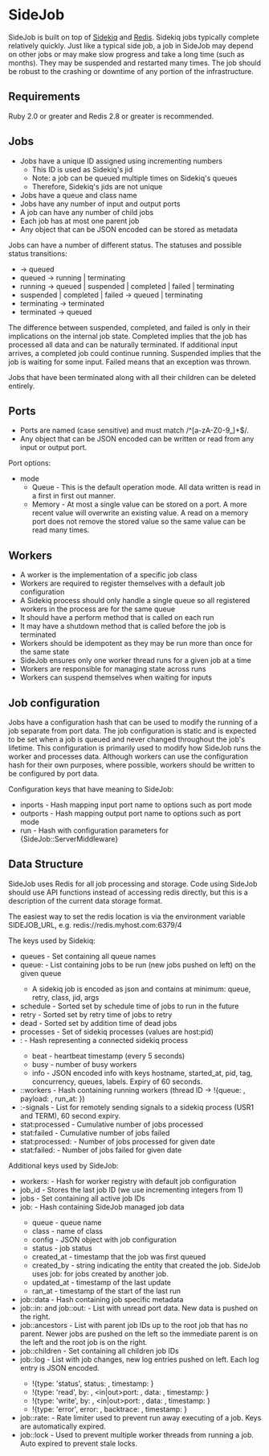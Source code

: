 SideJob
=======

SideJob is built on top of [Sidekiq](https://github.com/mperham/sidekiq) and
[Redis](http://redis.io/). Sidekiq jobs typically complete relatively quickly.
Just like a typical side job, a job in SideJob may depend on other jobs or may make slow progress
and take a long time (such as months). They may be suspended and restarted many times.
The job should be robust to the crashing or downtime of any portion of the infrastructure.

Requirements
------------

Ruby 2.0 or greater and Redis 2.8 or greater is recommended.

Jobs
----

* Jobs have a unique ID assigned using incrementing numbers
    * This ID is used as Sidekiq's jid
    * Note: a job can be queued multiple times on Sidekiq's queues
    * Therefore, Sidekiq's jids are not unique
* Jobs have a queue and class name
* Jobs have any number of input and output ports
* A job can have any number of child jobs
* Each job has at most one parent job
* Any object that can be JSON encoded can be stored as metadata

Jobs can have a number of different status. The statuses and possible status transitions:

* -> queued
* queued -> running | terminating
* running -> queued | suspended | completed | failed | terminating
* suspended | completed | failed -> queued | terminating
* terminating -> terminated
* terminated -> queued

The difference between suspended, completed, and failed is only in their implications on the
internal job state. Completed implies that the job has processed all data and can be naturally
terminated. If additional input arrives, a completed job could continue running. Suspended implies
that the job is waiting for some input. Failed means that an exception was thrown.

Jobs that have been terminated along with all their children can be deleted entirely.

Ports
-----

* Ports are named (case sensitive) and must match /^[a-zA-Z0-9_]+$/.
* Any object that can be JSON encoded can be written or read from any input or output port.

Port options:

* mode
    * Queue - This is the default operation mode. All data written is read in a first in first out manner.
    * Memory - At most a single value can be stored on a port. A more recent value will overwrite an existing value.
      A read on a memory port does not remove the stored value so the same value can be read many times.

Workers
-------

* A worker is the implementation of a specific job class
* Workers are required to register themselves with a default job configuration
* A Sidekiq process should only handle a single queue so all registered workers in the process are for the same queue
* It should have a perform method that is called on each run
* It may have a shutdown method that is called before the job is terminated
* Workers should be idempotent as they may be run more than once for the same state
* SideJob ensures only one worker thread runs for a given job at a time
* Workers are responsible for managing state across runs
* Workers can suspend themselves when waiting for inputs

Job configuration
-----------------

Jobs have a configuration hash that can be used to modify the running of a job separate from port data. The job
configuration is static and is expected to be set when a job is queued and never changed throughout the job's lifetime.
This configuration is primarily used to modify how SideJob runs the worker and processes data. Although workers can use
the configuration hash for their own purposes, where possible, workers should be written to be configured by port data.

Configuration keys that have meaning to SideJob:

* inports - Hash mapping input port name to options such as port mode
* outports - Hash mapping output port name to options such as port mode
* run - Hash with configuration parameters for {SideJob::ServerMiddleware}

Data Structure
--------------

SideJob uses Redis for all job processing and storage. Code using
SideJob should use API functions instead of accessing redis directly,
but this is a description of the current data storage format.

The easiest way to set the redis location is via the environment
variable SIDEJOB_URL, e.g. redis://redis.myhost.com:6379/4

The keys used by Sidekiq:

* queues - Set containing all queue names
* queue:<queue> - List containing jobs to be run (new jobs pushed on left) on the given queue
    * A sidekiq job is encoded as json and contains at minimum: queue, retry, class, jid, args
* schedule - Sorted set by schedule time of jobs to run in the future
* retry - Sorted set by retry time of jobs to retry
* dead - Sorted set by addition time of dead jobs
* processes - Set of sidekiq processes (values are host:pid)
* <host>:<pid> - Hash representing a connected sidekiq process
    * beat - heartbeat timestamp (every 5 seconds)
    * busy - number of busy workers
    * info - JSON encoded info with keys hostname, started_at, pid, tag, concurrency, queues, labels. Expiry of 60 seconds.
* <host>:<pid>:workers - Hash containing running workers (thread ID -> !{queue: <queue>, payload: <message>, run_at: <timestamp>})
* <host>:<pid>-signals - List for remotely sending signals to a sidekiq process (USR1 and TERM), 60 second expiry.
* stat:processed - Cumulative number of jobs processed
* stat:failed - Cumulative number of jobs failed
* stat:processed:<date> - Number of jobs processed for given date
* stat:failed:<date> - Number of jobs failed for given date

Additional keys used by SideJob:

* workers:<queue> - Hash for worker registry with default job configuration
* job_id - Stores the last job ID (we use incrementing integers from 1)
* jobs - Set containing all active job IDs
* job:<jid> - Hash containing SideJob managed job data
    * queue - queue name
    * class - name of class
    * config - JSON object with job configuration
    * status - job status
    * created_at - timestamp that the job was first queued
    * created_by - string indicating the entity that created the job. SideJob uses job:<jid> for jobs created by another job.
    * updated_at - timestamp of the last update
    * ran_at - timestamp of the start of the last run
* job:<jid>:data - Hash containing job specific metadata
* job:<jid>:in:<inport> and job:<jid>:out:<outport> - List with unread port data. New data is pushed on the right.
* job:<jid>:ancestors - List with parent job IDs up to the root job that has no parent.
    Newer jobs are pushed on the left so the immediate parent is on the left and the root job is on the right.
* job:<jid>:children - Set containing all children job IDs
* job:<jid>:log - List with job changes, new log entries pushed on left. Each log entry is JSON encoded.
    * !{type: 'status', status: <new status>, timestamp: <date>}
    * !{type: 'read', by: <by string>, <in|out>port: <port name>, data: <data>, timestamp: <date>}
    * !{type: 'write', by: <by string>, <in|out>port: <port name>, data: <data>, timestamp: <date>}
    * !{type: 'error', error: <message>, backtrace: <exception backtrace>, timestamp: <date>}
* job:<jid>:rate:<timestamp> - Rate limiter used to prevent run away executing of a job.
    Keys are automatically expired.
* job:<jid>:lock - Used to prevent multiple worker threads from running a job.
    Auto expired to prevent stale locks.
